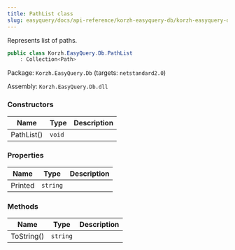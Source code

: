 ```yaml
---
title: PathList class
slug: easyquery/docs/api-reference/korzh-easyquery-db/korzh-easyquery-db-namespace/pathlist-class
---
```



Represents list of paths.
```csharp
public class Korzh.EasyQuery.Db.PathList
    : Collection<Path>

```
Package: `Korzh.EasyQuery.Db` (targets: `netstandard2.0`)

Assembly: `Korzh.EasyQuery.Db.dll`

### Constructors

| Name | Type | Description | 
| --- | --- | --- | 
| PathList() | `void` |  | 


### Properties

| Name | Type | Description | 
| --- | --- | --- | 
| Printed | `string` |  | 


### Methods

| Name | Type | Description | 
| --- | --- | --- | 
| ToString() | `string` |  |